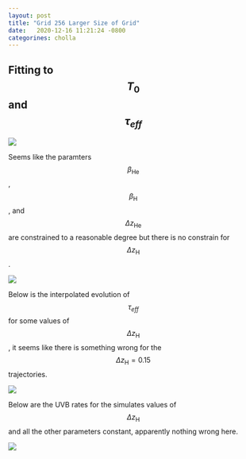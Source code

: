 ```yaml
---
layout: post
title: "Grid 256 Larger Size of Grid"
date:   2020-12-16 11:21:24 -0800
categorines: cholla
---
```




## Fitting to $$T_0$$ and $$\tau_{eff}$$


<img src="{{ site.url }}assets/images/corner_large.png">  

Seems like the paramters $$\beta_{\mathrm{He}}$$, $$\beta_{\mathrm{H}}$$, and $$\Delta z_{\mathrm{He}}$$ are constrained to a reasonable degree but there is no constrain for $$\Delta z_{\mathrm{H}}$$.

<img src="{{ site.url }}assets/images/fig_composite_sampling_large.png">



Below is the interpolated evolution of $$\tau_{eff}$$ for some values of $$\Delta z_{\mathrm{H}}$$, it seems like there is something wrong for the $$\Delta z_{\mathrm{H}} = 0.15$$ trajectories.

<img src="{{ site.url }}assets/images/fig_composite_interpolation_large.png"> 

Below are the UVB rates for the simulates values of $$\Delta z_{\mathrm{H}}$$ and all the other parameters constant, apparently nothing wrong here.

<img src="{{ site.url }}assets/images/grid_UVB_rates_large.png"> 

